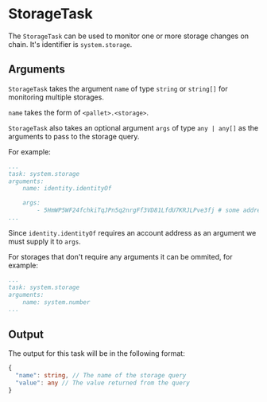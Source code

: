 # StorageTask

The `StorageTask` can be used to monitor one or more storage changes on chain. It's identifier is `system.storage`.

## Arguments

`StorageTask` takes the argument `name` of type `string` or `string[]` for monitoring multiple storages. 

`name` takes the form of `<pallet>.<storage>`.

`StorageTask` also takes an optional argument `args` of type `any | any[]` as the arguments to pass to the storage query.

For example:

```yaml
...
task: system.storage
arguments: 
    name: identity.identityOf

    args:
        - 5HmWP5WF24fchkiTqJPn5q2nrgFf3VD81LfdU7KRJLPve3fj # some address
...
```

Since `identity.identityOf` requires an account address as an argument we must supply it to `args`.

For storages that don't require any arguments it can be ommited,  for example:

```yaml
...
task: system.storage
arguments:
    name: system.number
...
```

## Output

The output for this task will be in the following format:

```typescript
{
  "name": string, // The name of the storage query
  "value": any // The value returned from the query
}
```